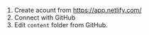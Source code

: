 1. Create acount from https://app.netlify.com/
2. Connect with GitHub
3. Edit `content` folder from GitHub.
